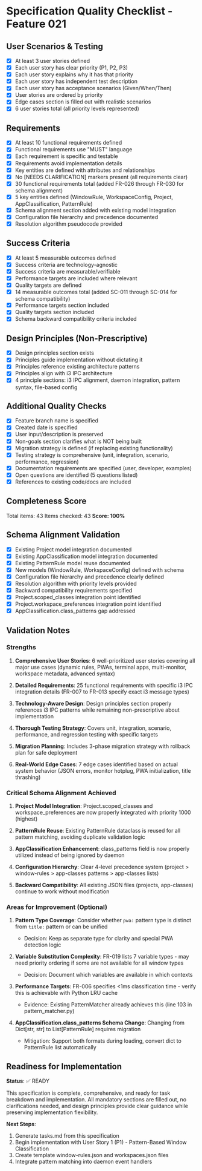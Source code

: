 # Specification Quality Checklist - Feature 021

## User Scenarios & Testing

- [x] At least 3 user stories defined
- [x] Each user story has clear priority (P1, P2, P3)
- [x] Each user story explains why it has that priority
- [x] Each user story has independent test description
- [x] Each user story has acceptance scenarios (Given/When/Then)
- [x] User stories are ordered by priority
- [x] Edge cases section is filled out with realistic scenarios
- [x] 6 user stories total (all priority levels represented)

## Requirements

- [x] At least 10 functional requirements defined
- [x] Functional requirements use "MUST" language
- [x] Each requirement is specific and testable
- [x] Requirements avoid implementation details
- [x] Key entities are defined with attributes and relationships
- [x] No [NEEDS CLARIFICATION] markers present (all requirements clear)
- [x] 30 functional requirements total (added FR-026 through FR-030 for schema alignment)
- [x] 5 key entities defined (WindowRule, WorkspaceConfig, Project, AppClassification, PatternRule)
- [x] Schema alignment section added with existing model integration
- [x] Configuration file hierarchy and precedence documented
- [x] Resolution algorithm pseudocode provided

## Success Criteria

- [x] At least 5 measurable outcomes defined
- [x] Success criteria are technology-agnostic
- [x] Success criteria are measurable/verifiable
- [x] Performance targets are included where relevant
- [x] Quality targets are defined
- [x] 14 measurable outcomes total (added SC-011 through SC-014 for schema compatibility)
- [x] Performance targets section included
- [x] Quality targets section included
- [x] Schema backward compatibility criteria included

## Design Principles (Non-Prescriptive)

- [x] Design principles section exists
- [x] Principles guide implementation without dictating it
- [x] Principles reference existing architecture patterns
- [x] Principles align with i3 IPC architecture
- [x] 4 principle sections: i3 IPC alignment, daemon integration, pattern syntax, file-based config

## Additional Quality Checks

- [x] Feature branch name is specified
- [x] Created date is specified
- [x] User input/description is preserved
- [x] Non-goals section clarifies what is NOT being built
- [x] Migration strategy is defined (if replacing existing functionality)
- [x] Testing strategy is comprehensive (unit, integration, scenario, performance, regression)
- [x] Documentation requirements are specified (user, developer, examples)
- [x] Open questions are identified (5 questions listed)
- [x] References to existing code/docs are included

## Completeness Score

Total items: 43
Items checked: 43
**Score: 100%**

## Schema Alignment Validation

- [x] Existing Project model integration documented
- [x] Existing AppClassification model integration documented
- [x] Existing PatternRule model reuse documented
- [x] New models (WindowRule, WorkspaceConfig) defined with schema
- [x] Configuration file hierarchy and precedence clearly defined
- [x] Resolution algorithm with priority levels provided
- [x] Backward compatibility requirements specified
- [x] Project.scoped_classes integration point identified
- [x] Project.workspace_preferences integration point identified
- [x] AppClassification.class_patterns gap addressed

## Validation Notes

### Strengths

1. **Comprehensive User Stories**: 6 well-prioritized user stories covering all major use cases (dynamic rules, PWAs, terminal apps, multi-monitor, workspace metadata, advanced syntax)

2. **Detailed Requirements**: 25 functional requirements with specific i3 IPC integration details (FR-007 to FR-013 specify exact i3 message types)

3. **Technology-Aware Design**: Design principles section properly references i3 IPC patterns while remaining non-prescriptive about implementation

4. **Thorough Testing Strategy**: Covers unit, integration, scenario, performance, and regression testing with specific targets

5. **Migration Planning**: Includes 3-phase migration strategy with rollback plan for safe deployment

6. **Real-World Edge Cases**: 7 edge cases identified based on actual system behavior (JSON errors, monitor hotplug, PWA initialization, title thrashing)

### Critical Schema Alignment Achieved

1. **Project Model Integration**: Project.scoped_classes and workspace_preferences are now properly integrated with priority 1000 (highest)

2. **PatternRule Reuse**: Existing PatternRule dataclass is reused for all pattern matching, avoiding duplicate validation logic

3. **AppClassification Enhancement**: class_patterns field is now properly utilized instead of being ignored by daemon

4. **Configuration Hierarchy**: Clear 4-level precedence system (project > window-rules > app-classes patterns > app-classes lists)

5. **Backward Compatibility**: All existing JSON files (projects, app-classes) continue to work without modification

### Areas for Improvement (Optional)

1. **Pattern Type Coverage**: Consider whether `pwa:` pattern type is distinct from `title:` pattern or can be unified
   - Decision: Keep as separate type for clarity and special PWA detection logic

2. **Variable Substitution Complexity**: FR-019 lists 7 variable types - may need priority ordering if some are not available for all window types
   - Decision: Document which variables are available in which contexts

3. **Performance Targets**: FR-006 specifies <1ms classification time - verify this is achievable with Python LRU cache
   - Evidence: Existing PatternMatcher already achieves this (line 103 in pattern_matcher.py)

4. **AppClassification.class_patterns Schema Change**: Changing from Dict[str, str] to List[PatternRule] requires migration
   - Mitigation: Support both formats during loading, convert dict to PatternRule list automatically

## Readiness for Implementation

**Status**: ✅ READY

This specification is complete, comprehensive, and ready for task breakdown and implementation. All mandatory sections are filled out, no clarifications needed, and design principles provide clear guidance while preserving implementation flexibility.

**Next Steps**:
1. Generate tasks.md from this specification
2. Begin implementation with User Story 1 (P1) - Pattern-Based Window Classification
3. Create template window-rules.json and workspaces.json files
4. Integrate pattern matching into daemon event handlers
